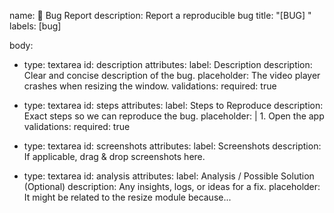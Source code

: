 name: 🐞 Bug Report
description: Report a reproducible bug
title: "[BUG] "
labels: [bug]

body:
  - type: textarea
    id: description
    attributes:
      label: Description
      description: Clear and concise description of the bug.
      placeholder: The video player crashes when resizing the window.
    validations:
      required: true

  - type: textarea
    id: steps
    attributes:
      label: Steps to Reproduce
      description: Exact steps so we can reproduce the bug.
      placeholder: |
        1. Open the app
    validations:
      required: true

  - type: textarea
    id: screenshots
    attributes:
      label: Screenshots
      description: If applicable, drag & drop screenshots here.

  - type: textarea
    id: analysis
    attributes:
      label: Analysis / Possible Solution (Optional)
      description: Any insights, logs, or ideas for a fix.
      placeholder: It might be related to the resize module because...

